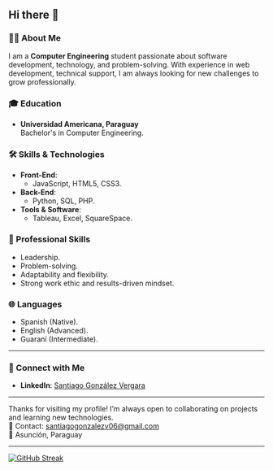 ## Hi there 👋

### 👨‍💻 About Me  
I am a **Computer Engineering** student passionate about software development, technology, and problem-solving. With experience in web development, technical support, I am always looking for new challenges to grow professionally.  

### 🎓 Education  
- **Universidad Americana, Paraguay**  
  Bachelor's in Computer Engineering.  

### 🛠️ Skills & Technologies  
- **Front-End**:  
  - JavaScript, HTML5, CSS3.  
- **Back-End**:  
  - Python, SQL, PHP.  
- **Tools & Software**:  
  - Tableau, Excel, SquareSpace.

### 🌟 Professional Skills  
- Leadership.  
- Problem-solving.  
- Adaptability and flexibility.  
- Strong work ethic and results-driven mindset.  

### 🌐 Languages  
- Spanish (Native).  
- English (Advanced).  
- Guaraní (Intermediate).  

---

### 🔗 Connect with Me  
- **LinkedIn**: [Santiago González Vergara](https://www.linkedin.com/in/santiago-gonz%C3%A1lez-vergara-101a84346/)  

---

Thanks for visiting my profile! I’m always open to collaborating on projects and learning new technologies.  
📧 Contact: santiagogonzalezv06@gmail.com  
📍 Asunción, Paraguay

---

[![GitHub Streak](https://github-readme-streak-stats.herokuapp.com?user=santigonzalezv0&theme=dark&hide_border=true)](https://git.io/streak-stats)
